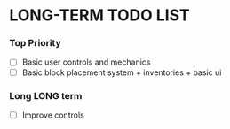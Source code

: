 # LONG-TERM TODO LIST

### Top Priority
- [ ] Basic user controls and mechanics
- [ ] Basic block placement system + inventories + basic ui

### Long LONG term
- [ ] Improve controls

